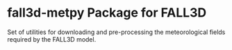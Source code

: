 # fall3d-metpy Package for FALL3D

Set of utilities for downloading and pre-processing 
the meteorological fields required by the FALL3D model.
